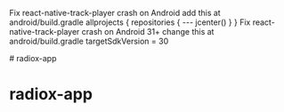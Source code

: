 Fix react-native-track-player crash on Android
  add this at android/build.gradle
    allprojects {
    repositories {
        ---
        jcenter()
    }
}
Fix react-native-track-player crash on Android 31+
  change this at android/build.gradle
    targetSdkVersion = 30
  <!-- add this at android/app/build.gradle
    dependencies {
      ---
      //Fix react-native-track-player crash on Android 31+
      implementation 'androidx.work:work-runtime:2.7.1'
    }
  add this at node_modules\react-native-track-player\android\src\main\java\com\guichaguri\trackplayer\service\metadata\MetadataManager.java
    below of PendingIntent pendingIntent = null;
      if (android.os.Build.VERSION.SDK_INT >= android.os.Build.VERSION_CODES.S) {
        pendingIntent = PendingIntent.getBroadcast(
                (Context) service,
                0, mediaButtonIntent,
                PendingIntent.FLAG_IMMUTABLE
        );
      }

    replace 
      this.session = new MediaSessionCompat(service, "TrackPlayer", null, null);
    with
      this.session = new MediaSessionCompat(service, "TrackPlayer", null, pendingIntent); --># radiox-app
# radiox-app

